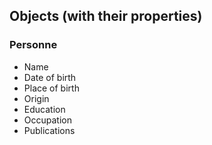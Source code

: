 ## Objects (with their properties)

### Personne
* Name
* Date of birth
* Place of birth
* Origin
* Education
* Occupation
* Publications

